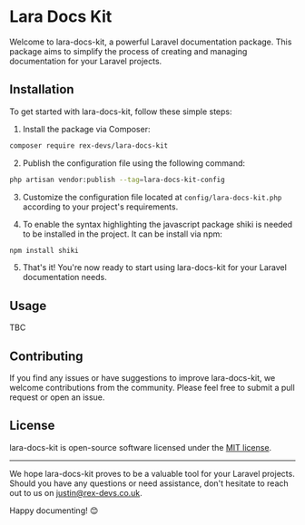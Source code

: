 # Lara Docs Kit

Welcome to lara-docs-kit, a powerful Laravel documentation package. This package
aims to simplify the process of creating and managing documentation for your
Laravel projects.

## Installation

To get started with lara-docs-kit, follow these simple steps:

1. Install the package via Composer:

```bash
composer require rex-devs/lara-docs-kit
```

2. Publish the configuration file using the following command:

```bash
php artisan vendor:publish --tag=lara-docs-kit-config
```

3. Customize the configuration file located at `config/lara-docs-kit.php`
according to your project's requirements.

4. To enable the syntax highlighting the javascript package shiki is needed to
be installed in the project. It can be install via npm:

```bash
npm install shiki
```

5. That's it! You're now ready to start using lara-docs-kit for your Laravel
documentation needs.

## Usage

TBC

## Contributing

If you find any issues or have suggestions to improve lara-docs-kit, we welcome
contributions from the community. Please feel free to submit a pull request or
open an issue.

## License

lara-docs-kit is open-source software licensed under the
[MIT license](./LICENSE).

---

We hope lara-docs-kit proves to be a valuable tool for your Laravel projects.
Should you have any questions or need assistance, don't hesitate to reach out to
us on [justin@rex-devs.co.uk](mailto:justin@rex-devs.co.uk).

Happy documenting! 😊